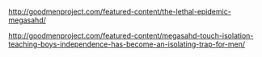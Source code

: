 <a href="http://goodmenproject.com/featured-content/the-lethal-epidemic-megasahd/" target="_blank">http://goodmenproject.com/featured-content/the-lethal-epidemic-megasahd/</a>

<a href="http://goodmenproject.com/featured-content/megasahd-touch-isolation-teaching-boys-independence-has-become-an-isolating-trap-for-men/" target="_blank">http://goodmenproject.com/featured-content/megasahd-touch-isolation-teaching-boys-independence-has-become-an-isolating-trap-for-men/</a>
